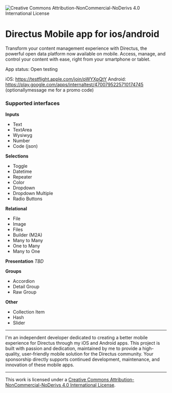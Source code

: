 ![Creative Commons Attribution-NonCommercial-NoDerivs 4.0 International License](https://img.shields.io/badge/License-CC%20BY--NC--SA%204.0-lightgrey.svg)

# Directus Mobile app for ios/android

Transform your content management experience with Directus, the powerful open data platform now available on mobile. Access, manage, and control your content with ease, right from your smartphone or tablet.

App status: Open testing

iOS: https://testflight.apple.com/join/pWYXpQtY
Android: https://play.google.com/apps/internaltest/4700795225710174745 (optionallymessage me for a promo code)

### Supported interfaces

**Inputs**
- Text
- TextArea
- Wysiwyg
- Number
- Code (json)

**Selections**
- Toggle
- Datetime
- Repeater
- Color
- Dropdown
- Dropdown Multiple
- Radio Buttons

**Relational**
- File
- Image
- Files
- Builder (M2A)
- Many to Many
- One to Many
- Many to One

**Presentation**
_TBD_

**Groups**
- Accordion
- Detail Group
- Raw Group

**Other**
- Collection Item
- Hash
- Slider

---

I'm an independent developer dedicated to creating a better mobile experience for Directus through my iOS and Android apps. This project is built with passion and dedication, maintained by me to provide a high-quality, user-friendly mobile solution for the Directus community. Your sponsorship directly supports continued development, maintenance, and innovation of these mobile apps.

---

This work is licensed under a
[Creative Commons Attribution-NonCommercial-NoDerivs 4.0 International License](http://creativecommons.org/licenses/by-nc-sa/4.0/).
